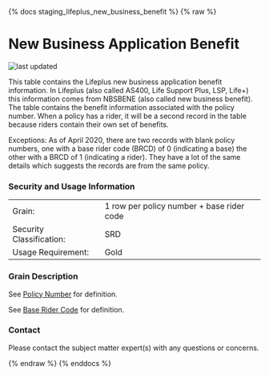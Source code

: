 {% docs staging_lifeplus_new_business_benefit %}
{% raw %}

# New Business Application Benefit

![last updated](assets/update_badges/staging_lifeplus_new_business_benefit.svg)

This table contains the Lifeplus new business application benefit information. In Lifeplus (also 
called AS400, Life Support Plus, LSP, Life+) this information comes from NBSBENE (also called new 
business benefit). The table contains the benefit information associated with the policy number. 
When a policy has a rider, it will be a second record in the table because riders contain their own
set of benefits. 

Exceptions: As of April 2020, there are two records with blank policy numbers, one with a base
rider code (BRCD) of 0 (indicating a base) the other with a BRCD of 1 (indicating a rider). They 
have a lot of the same details which suggests the records are from the same policy.

### Security and Usage Information
|     |     |
| --- | --- |
| Grain:                   | 1 row per policy number + base rider code |
| Security Classification: | SRD |
| Usage Requirement:       | Gold |

### Grain Description 
See [Policy Number](#!/exposure/docs.business_glossary.glossary#policy_number)
for definition.

See [Base Rider Code](#!/exposure/docs.business_glossary.glossary#base_rider_code)
for definition.

### Contact
Please contact the subject matter expert(s) with any questions or concerns.

{% endraw %}
{% enddocs %}
